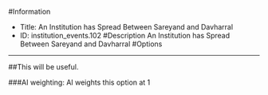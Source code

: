 #Information
 - Title: An Institution has Spread Between Sareyand and Davharral
 - ID: institution_events.102
#Description
An Institution has Spread Between Sareyand and Davharral
#Options

___
##This will be useful.

###AI weighting:
AI weights this option at 1

